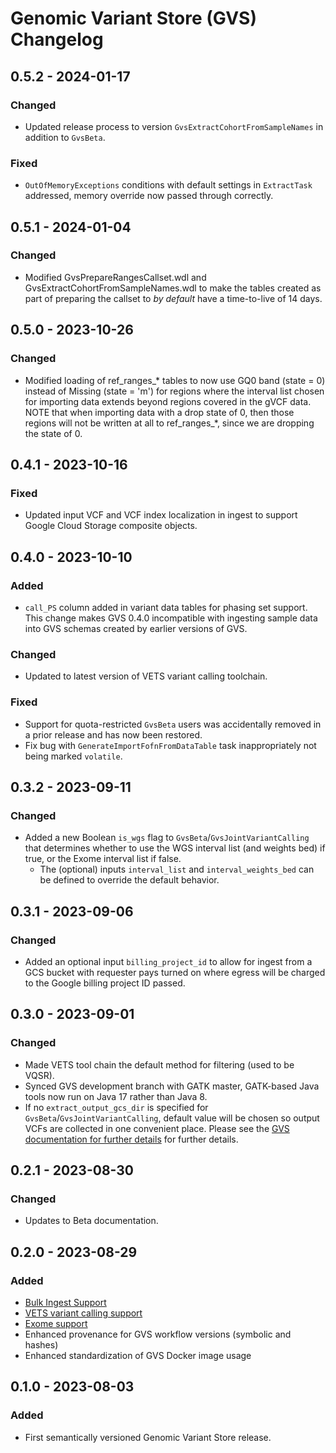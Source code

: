 # Genomic Variant Store (GVS) Changelog

## 0.5.2 - 2024-01-17

### Changed

- Updated release process to version `GvsExtractCohortFromSampleNames` in addition to `GvsBeta`.

### Fixed

- `OutOfMemoryExceptions` conditions with default settings in `ExtractTask` addressed, memory override now passed through correctly.

## 0.5.1 - 2024-01-04

### Changed

- Modified GvsPrepareRangesCallset.wdl and GvsExtractCohortFromSampleNames.wdl to make the tables created as part of preparing the callset to *by default* have a time-to-live of 14 days.

## 0.5.0 - 2023-10-26

### Changed

- Modified loading of ref_ranges_* tables to now use GQ0 band (state = 0) instead of Missing (state = 'm') for regions where the interval list chosen for importing data extends beyond regions covered in the gVCF data. NOTE that when importing data with a drop state of 0, then those regions will not be written at all to ref_ranges_*, since we are dropping the state of 0.

## 0.4.1 - 2023-10-16

### Fixed

- Updated input VCF and VCF index localization in ingest to support Google Cloud Storage composite objects.

## 0.4.0 - 2023-10-10

### Added

- `call_PS` column added in variant data tables for phasing set support. This change makes GVS 0.4.0 incompatible with ingesting sample data into GVS schemas created by earlier versions of GVS.

### Changed

- Updated to latest version of VETS variant calling toolchain.

### Fixed

- Support for quota-restricted `GvsBeta` users was accidentally removed in a prior release and has now been restored.
- Fix bug with `GenerateImportFofnFromDataTable` task inappropriately not being marked `volatile`.

## 0.3.2 - 2023-09-11

### Changed

- Added a new Boolean `is_wgs` flag to `GvsBeta`/`GvsJointVariantCalling` that determines whether to use the WGS interval list (and weights bed) if true, or the Exome interval list if false.
  - The (optional) inputs `interval_list` and `interval_weights_bed` can be defined to override the default behavior.

## 0.3.1 - 2023-09-06

### Changed

- Added an optional input `billing_project_id` to allow for ingest from a GCS bucket with requester pays turned on where egress will be charged to the Google billing project ID passed.

## 0.3.0 - 2023-09-01

### Changed

- Made VETS tool chain the default method for filtering (used to be VQSR).
- Synced GVS development branch with GATK master, GATK-based Java tools now run on Java 17 rather than Java 8.
- If no `extract_output_gcs_dir` is specified for `GvsBeta`/`GvsJointVariantCalling`, default value will be chosen so output VCFs are collected in one convenient place. Please see the [GVS documentation for further details](../beta_docs/gvs-overview.md#input-descriptions) for further details.

## 0.2.1 - 2023-08-30

### Changed

- Updates to Beta documentation.

## 0.2.0 - 2023-08-29

### Added

- [Bulk Ingest Support](./gvs-bulk-ingest-details.md)
- [VETS variant calling support](https://github.com/broadinstitute/gatk/blob/ah_var_store/scripts/variantstore/docs/release_notes/VETS_Release.pdf)
- [Exome support](./RUNNING_EXOMES_ON_GVS.md)
- Enhanced provenance for GVS workflow versions (symbolic and hashes)
- Enhanced standardization of GVS Docker image usage


## 0.1.0 - 2023-08-03

### Added

- First semantically versioned Genomic Variant Store release.
